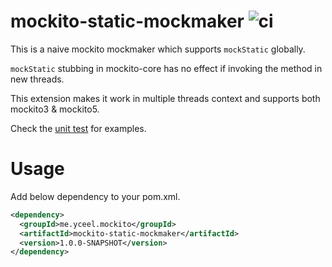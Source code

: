 # mockito-static-mockmaker ![ci](https://github.com/reminia/mockito-static-mockmaker/actions/workflows/push.yml/badge.svg)

This is a naive mockito mockmaker which supports `mockStatic` globally.

`mockStatic` stubbing in mockito-core has no effect if invoking the method in new threads.

This extension makes it work in multiple threads context and supports both mockito3 & mockito5.

Check the [unit test](src/test/java/GlobalStaticMockMakerTest.java) for examples.

# Usage

Add below dependency to your pom.xml.

```xml
<dependency>
  <groupId>me.yceel.mockito</groupId>
  <artifactId>mockito-static-mockmaker</artifactId>
  <version>1.0.0-SNAPSHOT</version>
</dependency>
```
